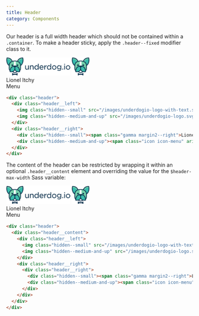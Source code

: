 ```yaml
---
title: Header
category: Components
---
```


Our header is a full width header which should not be contained within a `.container`.
To make a header sticky, apply the `.header--fixed` modifier class to it.

<div class="header">
  <div class="header__left">
    <img class="hidden--small" src="/images/underdogio-logo-with-text.svg" alt="Underdog.io logo" width="173" height="50">
    <img class="hidden--medium-and-up" src="/images/underdogio-logo.svg" alt="Underdog.io logo" width="48" height="50">
  </div>
  <div class="header__right">
    <div class="hidden--small"><span class="gamma margin2--right">Lionel Itchy</span><span class="icon icon-arrow"></span></div>
    <div class="hidden--medium-and-up"><span class="icon icon-menu" aria-hidden="true"></span><span class="gamma"> Menu</span></div>
  </div>
</div>

```html
<div class="header">
  <div class="header__left">
    <img class="hidden--small" src="/images/underdogio-logo-with-text.svg" alt="Underdog.io logo" width="173" height="50">
    <img class="hidden--medium-and-up" src="/images/underdogio-logo.svg" alt="Underdog.io logo" width="48" height="50">
  </div>
  <div class="header__right">
    <div class="hidden--small"><span class="gamma margin2--right">Lionel Itchy</span><span class="icon icon-arrow"></span></div>
    <div class="hidden--medium-and-up"><span class="icon icon-menu" aria-hidden="true"></span><span class="gamma"> Menu</span></div>
  </div>
</div>
```

The content of the header can be restricted by wrapping it within an optional `.header__content`
element and overriding the value for the `$header-max-width` Sass variable:

<div class="header">
  <div class="header__content" style="flex-basis: 800px;">
    <div class="header__left">
      <img class="hidden--small" src="/images/underdogio-logo-with-text.svg" alt="Underdog.io logo" width="173" height="50">
      <img class="hidden--medium-and-up" src="/images/underdogio-logo.svg" alt="Underdog.io logo" width="48" height="50">
    </div>
    <div class="header__right">
      <div class="header__right">
        <div class="hidden--small"><span class="gamma margin2--right">Lionel Itchy</span><span class="icon icon-arrow"></span></div>
        <div class="hidden--medium-and-up"><span class="icon icon-menu" aria-hidden="true"></span><span class="gamma"> Menu</span></div>
      </div>
    </div>
  </div>
</div>

```html
<div class="header">
  <div class="header__content">
    <div class="header__left">
      <img class="hidden--small" src="/images/underdogio-logo-with-text.svg" alt="Underdog.io logo" width="173" height="50">
      <img class="hidden--medium-and-up" src="/images/underdogio-logo.svg" alt="Underdog.io logo" width="48" height="50">
    </div>
    <div class="header__right">
      <div class="header__right">
        <div class="hidden--small"><span class="gamma margin2--right">Lionel Itchy</span><span class="icon icon-arrow"></span></div>
        <div class="hidden--medium-and-up"><span class="icon icon-menu" aria-hidden="true"></span><span class="gamma"> Menu</span></div>
      </div>
    </div>
  </div>
</div>
```
